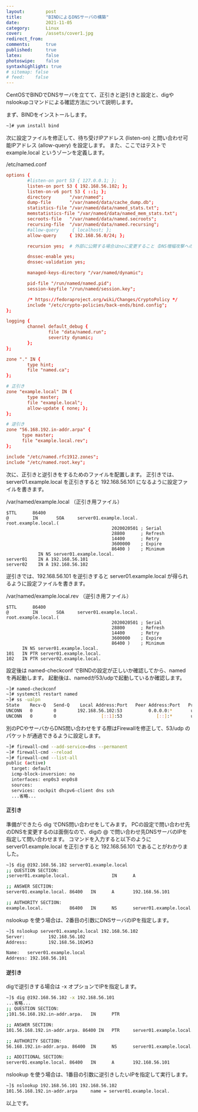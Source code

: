 ```yaml
---
layout:        post
title:         "BINDによるDNSサーバの構築"
date:          2021-11-05
category:      Linux
cover:         /assets/cover1.jpg
redirect_from:
comments:      true
published:     true
latex:         false
photoswipe:    false
syntaxhighlight: true
# sitemap: false
# feed:    false
---
```


CentOSでBINDでDNSサーバを立てて、正引きと逆引きと設定と、digやnslookupコマンドによる確認方法について説明します。

まず、BINDをインストールします。
```bash
~]# yum install bind
```
次に設定ファイルを修正して、待ち受けIPアドレス (listen-on) と問い合わせ可能IPアドレス (allow-query) を設定します。
また、ここではテストで example.local というゾーンを定義します。

/etc/named.conf
```conf
options {
        #listen-on port 53 { 127.0.0.1; };
        listen-on port 53 { 192.168.56.102; };
        listen-on-v6 port 53 { ::1; };
        directory       "/var/named";
        dump-file       "/var/named/data/cache_dump.db";
        statistics-file "/var/named/data/named_stats.txt";
        memstatistics-file "/var/named/data/named_mem_stats.txt";
        secroots-file   "/var/named/data/named.secroots";
        recursing-file  "/var/named/data/named.recursing";
        #allow-query     { localhost; };
        allow-query     { 192.168.56.0/24; };

        recursion yes;  # 外部に公開する場合はnoに変更すること（DNS増幅攻撃への対策）

        dnssec-enable yes;
        dnssec-validation yes;

        managed-keys-directory "/var/named/dynamic";

        pid-file "/run/named/named.pid";
        session-keyfile "/run/named/session.key";

        /* https://fedoraproject.org/wiki/Changes/CryptoPolicy */
        include "/etc/crypto-policies/back-ends/bind.config";
};

logging {
        channel default_debug {
                file "data/named.run";
                severity dynamic;
        };
};

zone "." IN {
        type hint;
        file "named.ca";
};

# 正引き
zone "example.local" IN {
        type master;
        file "example.local";
        allow-update { none; };
};

# 逆引き
zone "56.168.192.in-addr.arpa" {
      type master;
      file "example.local.rev";
};

include "/etc/named.rfc1912.zones";
include "/etc/named.root.key";
```

次に、正引きと逆引きをするためのファイルを配置します。
正引きでは、server01.example.local を正引きすると 192.168.56.101 になるように設定ファイルを書きます。

/var/named/example.local （正引き用ファイル）
```
$TTL      86400
@         IN       SOA     server01.example.local.  root.example.local.(
                                        2020020501 ; Serial
                                        28800      ; Refresh
                                        14400      ; Retry
                                        3600000    ; Expire
                                        86400 )    ; Minimum
            IN NS server01.example.local.
server01    IN A 192.168.56.101
server02    IN A 192.168.56.102
```

逆引きでは、192.168.56.101 を逆引きすると server01.example.local が得られるように設定ファイルを書きます。

/var/named/example.local.rev （逆引き用ファイル）
```
$TTL      86400
@         IN       SOA     server01.example.local.  root.example.local.(
                                        2020020501 ; Serial
                                        28800      ; Refresh
                                        14400      ; Retry
                                        3600000    ; Expire
                                        86400 )    ; Minimum
      IN NS server01.example.local.
101   IN PTR server01.example.local.
102   IN PTR server02.example.local.
```

設定後は named-checkconf でBINDの設定が正しいか確認してから、named を再起動します。
起動後は、namedが53/udpで起動しているか確認します。
```bash
~]# named-checkconf
~]# systemctl restart named
~]# ss -ualpn
State    Recv-Q   Send-Q    Local Address:Port   Peer Address:Port   Process
UNCONN   0        0        192.168.56.102:53          0.0.0.0:*       users:(("named",pid=10870,fd=512))
UNCONN   0        0                 [::1]:53             [::]:*       users:(("named",pid=10870,fd=513))
```

別のPCやサーバからDNS問い合わせをする際はFirewallを修正して、53/udp のパケットが通過できるように設定します。
```bash
~]# firewall-cmd --add-service=dns --permanent
~]# firewall-cmd --reload
~]# firewall-cmd --list-all
public (active)
  target: default
  icmp-block-inversion: no
  interfaces: enp0s3 enp0s8
  sources:
  services: cockpit dhcpv6-client dns ssh
  ...省略...
```

#### 正引き
準備ができたら dig でDNS問い合わせをしてみます。
PCの設定で問い合わせ先のDNSを変更するのは面倒なので、digの @ で問い合わせ先DNSサーバのIPを指定して問い合わせます。
コマンドを入力すると以下のように server01.example.local を正引きすると 192.168.56.101 であることがわかりました。
```bash
~]$ dig @192.168.56.102 server01.example.local
;; QUESTION SECTION:
;server01.example.local.                IN      A

;; ANSWER SECTION:
server01.example.local. 86400   IN      A       192.168.56.101

;; AUTHORITY SECTION:
example.local.          86400   IN      NS      server01.example.local.
```
nslookup を使う場合は、2番目の引数にDNSサーバのIPを指定します。
```bash
~]$ nslookup server01.example.local 192.168.56.102
Server:         192.168.56.102
Address:        192.168.56.102#53

Name:   server01.example.local
Address: 192.168.56.101
```

#### 逆引き
digで逆引きする場合は -x オプションでIPを指定します。
```bash
~]$ dig @192.168.56.102 -x 192.168.56.101
...省略...
;; QUESTION SECTION:
;101.56.168.192.in-addr.arpa.   IN      PTR

;; ANSWER SECTION:
101.56.168.192.in-addr.arpa. 86400 IN   PTR     server01.example.local.

;; AUTHORITY SECTION:
56.168.192.in-addr.arpa. 86400  IN      NS      server01.example.local.

;; ADDITIONAL SECTION:
server01.example.local. 86400   IN      A       192.168.56.101
```
nslookup を使う場合は、1番目の引数に逆引きしたいIPを指定して実行します。
```bash
~]$ nslookup 192.168.56.101 192.168.56.102
101.56.168.192.in-addr.arpa     name = server01.example.local.
```
以上です。
